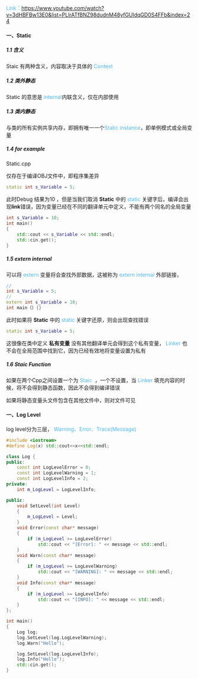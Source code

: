 <font color=#4db8ff>Link：</font>https://www.youtube.com/watch?v=3dHBFBw13E0&list=PLlrATfBNZ98dudnM48yfGUldqGD0S4FFb&index=24

#### 一、Static 

##### 1.1 含义

Staic 有两种含义，内容取决于具体的<font color=#4db8ff> Context </font>

##### 1.2 类外静态

Static 的意思是<font color=#4db8ff> internal</font>内联含义，仅在内部使用

##### 1.3 类内静态

与类的所有实例共享内存，即拥有唯一一个<font color=#4db8ff>Static instance</font>，即单例模式或全局变量

##### 1.4 for example

Static.cpp 

仅存在于编译OBJ文件中，即程序集差异

```c++
static int s_Variable = 5;
```

此时Debug 结果为10 ，但是当我们取消 **Static** 中的 <font color=#4db8ff>static</font> 关键字后，编译会出现**link**错误，因为变量已经在不同的翻译单元中定义，不能有两个同名的全局变量

```c++
int s_Variable = 10;
int main()
{
	std::cout << s_Variable << std::endl;
	std::cin.get();
}
```

##### 1.5 extern internal

可以将<font color=#4db8ff> extern </font>变量将会查找外部数据，这被称为 <font color=#4db8ff>extern internal</font> 外部链接，

```c++
//
int s_Variable = 5;
//
extern int s_Variable = 10;
int main（）{}
```

此时如果将 **Static** 中的 <font color=#4db8ff>static</font> 关键字还原，则会出现查找错误

```c++
static int s_Variable = 5;
```

这很像在类中定义 **私有变量** 没有其他翻译单元会得到这个私有变量，<font color=#4db8ff> Linker </font>也不会在全局范围中找到它，因为已经有效地将变量设置为私有

##### 1.6 Staic Function

如果在两个Cpp之间设置一个为<font color=#4db8ff> Staic </font> ，一个不设置，当<font color=#4db8ff> Linker </font>填充内容的时候，将不会得到静态函数，因此不会得到编译错误

如果将静态变量头文件包含在其他文件中，则对文件可见

#### 一、Log Level

log level分为三层，<font color=#4db8ff> Warning、Error、Trace(Message) </font>



```c++
#include <iostream>
#define Log(x) std::cout<<x<<std::endl;

class Log {
public:
	const int LogLevelError = 0;
	const int LogLevelWarning = 1;
	const int LogLevelInfo = 2;
private:
	int m_LogLevel = LogLevelInfo;

public:
	void SetLevel(int Level)
	{
		m_LogLevel = Level;
	}
	void Error(const char* message)
	{
		if (m_LogLevel >= LogLevelError)
			std::cout << "[Error]: " << message << std::endl;
	}
	void Warn(const char* message)
	{
		if (m_LogLevel >= LogLevelWarning)
			std::cout << "[WARNING]: " << message << std::endl;
	}
	void Info(const char* message)
	{
		if (m_LogLevel >= LogLevelInfo)
			std::cout << "[INFO]: " << message << std::endl;
	}
};

int main()
{
	Log log;
	log.SetLevel(log.LogLevelWarning);
	log.Warn("Hello");

	log.SetLevel(log.LogLevelInfo);
	log.Info("Hello");
	std::cin.get();
}

```

